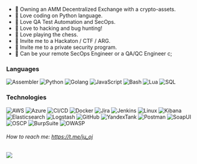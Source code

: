 - 👾 Owning an AMM Decentralized Exchange with a crypto-assets.
- 👾 Love coding on Python language.
- 👾 Love QA Test Automation and SecOps.
- 👾 Love to hacking and bug hunting! 
- 👾 Love playing the chess.
- 👾 Invite me to a Hackaton / CTF / ARG.
- 👾 Invite me to a private security program.
- 👾 Can be your remote SecOps Engineer or a QA/QC Engineer c;


### Languages

![Assembler](https://img.shields.io/badge/-Assembler-000?&logo=Assembler)
![Python](https://img.shields.io/badge/-Python-000?&logo=Python)
![Golang](https://img.shields.io/badge/-Go-000?&logo=Go)
![JavaScript](https://img.shields.io/badge/-JavaScript-000?&logo=JavaScript)
![Bash](https://img.shields.io/badge/-Bash-000?&logo=Bash)
![Lua](https://img.shields.io/badge/-Lua-000?&logo=Lua)
![SQL](https://img.shields.io/badge/-MySQL-000?&logo=MySQL)

### Technologies

![AWS](https://img.shields.io/badge/-AWS-000?&logo=Amazon-AWS&logoColor=fff)
![Azure](https://img.shields.io/badge/-Azure-000?&logo=Azure)
![CI/CD](https://img.shields.io/badge/-CI%2FCD-000?&logo=CircleCI&logoColor=fff)
![Docker](https://img.shields.io/badge/-Docker-000?&logo=Docker)
![Jira](https://img.shields.io/badge/-Jira-000?&logo=Jira-Software&logoColor=0052CC)
![Jenkins](https://img.shields.io/badge/-Jenkins-000?&logo=Jenkins)
![Linux](https://img.shields.io/badge/-Linux-000?&logo=Linux&logoColor=FCC624)
![Kibana](https://img.shields.io/badge/-Kibana-000?&logo=Kibana)
![Elasticsearch](https://img.shields.io/badge/-Elasticsearch-000?&logo=Elasticsearch)
![Logstash](https://img.shields.io/badge/-Logstash-000?&logo=Logstash)
![GitHub](https://img.shields.io/badge/-GitHub-000?&logo=GitHub)
![YandexTank](https://img.shields.io/badge/-YandexTank-000?&logo=YandexTank)
![Postman](https://img.shields.io/badge/-Postman-000?&logo=Postman&logoColor=FCC624)
![SoapUI](https://img.shields.io/badge/-SoapUI-000?&logo=SoapUI&logoColor=FCC624)
![OSCP](https://img.shields.io/badge/-OSCP-000)
![BurpSuite](https://img.shields.io/badge/-BurpSuite-000)
![OWASP](https://img.shields.io/badge/OWASP--000)

###### How to reach me: https://t.me/ju_oj

<img src="https://www.immuniweb.com/images/owasp-top-10.jpg">
